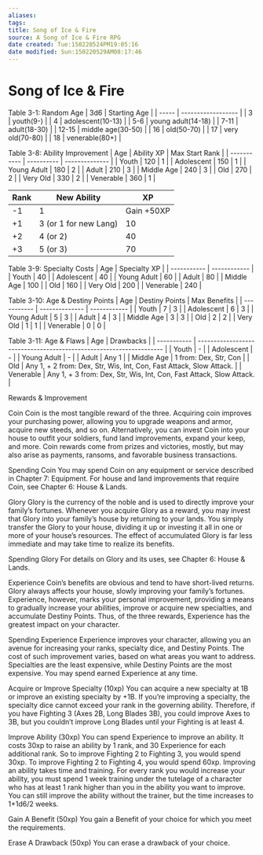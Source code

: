 ```yaml
---
aliases: 
tags: 
title: Song of Ice & Fire
source: A Song of Ice & Fire RPG
date created: Tue:150220524PM19:05:16
date modified: Sun:150220529AM08:17:46
---
```

# Song of Ice & Fire


Table 3-1: Random Age
| 3d6   | Starting Age       |
| ----- | ------------------ |
| 3     | youth(9-)          |
| 4     | adolescent(10-13)  |
| 5-6   | young adult(14-18) |
| 7-11  | adult(18-30)       |
| 12-15 | middle age(30-50)  |
| 16    | old(50-70)         |
| 17    | very old(70-80)    |
| 18    | venerable(80+)     |

Table 3-8: Ability Improvement
| Age         | Ability XP | Max Start Rank |
| ----------- | ---------- | -------------- |
| Youth       | 120        | 1              |
| Adolescent  | 150        | 1              |
| Young Adult | 180        | 2              |
| Adult       | 210        | 3              |
| Middle Age  | 240        | 3              |
| Old         | 270        | 2              |
| Very Old    | 330        | 2              |
| Venerable   | 360        | 1              |

| Rank | New Ability           | XP         |
| ---- | --------------------- | ---------- |
| -1   | 1                     | Gain +50XP |
| +1   | 3 (or 1 for new Lang) | 10         |
| +2   | 4 (or 2)              | 40         |
| +3   | 5 (or 3)              | 70         |

Table 3-9: Specialty Costs
| Age         | Specialty XP |
| ----------- | ------------ |
| Youth       | 40           |
| Adolescent  | 40           |
| Young Adult | 60           |
| Adult       | 80           |
| Middle Age  | 100          |
| Old         | 160          |
| Very Old    | 200          |
| Venerable   | 240          |

Table 3-10: Age & Destiny Points
| Age         | Destiny Points | Max Benefits |
| ----------- | -------------- | ------------ |
| Youth       | 7              | 3            |
| Adolescent  | 6              | 3            |
| Young Adult | 5              | 3            |
| Adult       | 4              | 3            |
| Middle Age  | 3              | 3            |
| Old         | 2              | 2            |
| Very Old    | 1              | 1            |
| Venerable   | 0              | 0            |

Table 3-11: Age & Flaws
| Age         | Drawbacks                                                           |
| ----------- | ------------------------------------------------------------------- |
| Youth       | -                                                                   |
| Adolescent  | -                                                                   |
| Young Adult | -                                                                   |
| Adult       | Any 1                                                               |
| Middle Age  | 1 from: Dex, Str, Con                                               |
| Old         | Any 1, + 2 from: Dex, Str, Wis, Int, Con, Fast Attack, Slow Attack. |
| Venerable   | Any 1, + 3 from: Dex, Str, Wis, Int, Con, Fast Attack, Slow Attack. |

Rewards & Improvement

Coin
Coin is the most tangible reward of the three. Acquiring coin improves your purchasing power, allowing you to upgrade weapons and armor, acquire new steeds, and so on. Alternatively, you can invest Coin into your house to outfit your soldiers, fund land improvements, expand your keep, and more. Coin rewards come from prizes and victories, mostly, but may also arise as payments, ransoms, and favorable business transactions.

Spending Coin
You may spend Coin on any equipment or service described in Chapter 7: Equipment. For house and land improvements that require Coin, see Chapter 6: House & Lands.

Glory
Glory is the currency of the noble and is used to directly improve your family’s fortunes. Whenever you acquire Glory as a reward, you may invest that Glory into your family’s house by returning to your lands. You simply transfer the Glory to your house, dividing it up or investing it all in one or more of your house’s resources. The effect of accumulated Glory is far less immediate and may take time to realize its benefits.

Spending Glory
For details on Glory and its uses, see Chapter 6: House & Lands.

Experience
Coin’s benefits are obvious and tend to have short-lived returns. Glory always affects your house, slowly improving your family’s fortunes.
Experience, however, marks your personal improvement, providing a means to gradually increase your abilities, improve or acquire new specialties, and accumulate Destiny Points. Thus, of the three rewards, Experience has the greatest impact on your character.

Spending Experience
Experience improves your character, allowing you an avenue for increasing your ranks, specialty dice, and Destiny Points. The cost of such improvement varies, based on what areas you want to address. Specialties are the least expensive, while Destiny Points are the most expensive. You may spend earned Experience at any time.

Acquire or Improve Specialty (10xp)
You can acquire a new specialty at 1B or improve an existing specialty by +1B. If you’re improving a specialty, the specialty dice cannot exceed your rank in the governing ability. Therefore, if you have Fighting 3 (Axes 2B, Long Blades 3B), you could improve Axes to 3B, but you couldn’t improve Long Blades until your Fighting is at least 4.

Improve Ability (30xp)
You can spend Experience to improve an ability. It costs 30xp to raise an ability by 1 rank, and 30 Experience for each additional rank. So to improve Fighting 2 to Fighting 3, you would spend 30xp. To improve Fighting 2 to Fighting 4, you would spend 60xp.
Improving an ability takes time and training. For every rank you would increase your ability, you must spend 1 week training under the tutelage of a character who has at least 1 rank higher than you in the ability you want to improve. You can still improve the ability without the trainer, but the time increases to 1+1d6/2 weeks.

Gain A Benefit (50xp)
You gain a Benefit of your choice for which you meet the requirements.

Erase A Drawback (50xp)
You can erase a drawback of your choice.
